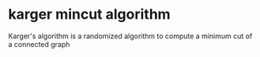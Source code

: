 # karger mincut algorithm
Karger's algorithm is a randomized algorithm to compute a minimum cut of a connected graph

